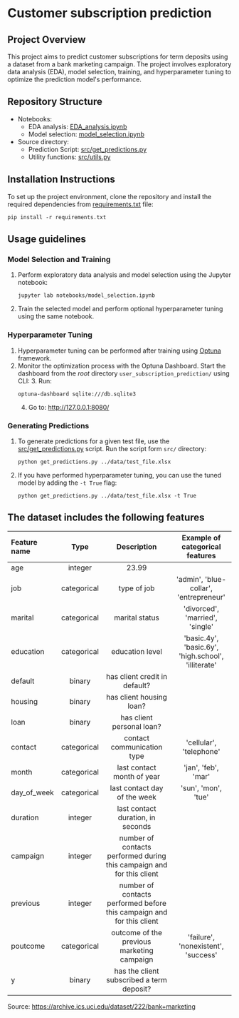 # Customer subscription prediction

## Project Overview

This project aims to predict customer subscriptions for term deposits using a dataset from a bank marketing campaign.
The project involves exploratory data analysis (EDA), model selection, training, and hyperparameter tuning to optimize
the prediction model's performance.

## Repository Structure

- Notebooks:
    - EDA analysis: [EDA_analysis.ipynb](notebooks%2FEDA_analysis.ipynb)
    - Model selection: [model_selection.ipynb](notebooks%2Fmodel_selection.ipynb)
- Source directory:
    - Prediction Script: [src/get_predictions.py](src%2Fget_predictions.py)
    - Utility functions: [src/utils.py](src%2Futils.py)

## Installation Instructions

To set up the project environment, clone the repository and install the required dependencies
from [requirements.txt](%2Frequirements.txt) file:

```shell
pip install -r requirements.txt
```

## Usage guidelines

### Model Selection and Training

1. Perform exploratory data analysis and model selection using the Jupyter notebook:
   ```shell
   jupyter lab notebooks/model_selection.ipynb
   ```
2. Train the selected model and perform optional hyperparameter tuning using the same notebook.

### Hyperparameter Tuning

1. Hyperparameter tuning can be performed after training using [Optuna](https://optuna.readthedocs.io/en/stable/)
   framework.
2. Monitor the optimization process with the Optuna Dashboard. Start the dashboard from the _root_
   directory `user_subscription_prediction/` using CLI:
    3. Run:
   ```shell
   optuna-dashboard sqlite:///db.sqlite3
   ```
    4. Go to: http://127.0.0.1:8080/

### Generating Predictions

1. To generate predictions for a given test file, use the [src/get_predictions.py](src%2Fget_predictions.py) script. Run
   the script form `src/` directory:
   ```shell
   python get_predictions.py ../data/test_file.xlsx
   ```
2. If you have performed hyperparameter tuning, you can use the tuned model by adding the `-t True` flag:
   ```shell
   python get_predictions.py ../data/test_file.xlsx -t True
   ```

## The dataset includes the following features

| Feature name |    Type     |                              Description                              |           Example of categorical features           |
|:-------------|:-----------:|:---------------------------------------------------------------------:|:---------------------------------------------------:|
| age          |   integer   |                                 23.99                                 |                                                     |
| job          | categorical |                              type of job                              |       'admin', 'blue-collar', 'entrepreneur'        |
| marital      | categorical |                            marital status                             |           'divorced', 'married', 'single'           |
| education    | categorical |                            education level                            | 'basic.4y', 'basic.6y', 'high.school', 'illiterate' |
| default      |   binary    |                     has client credit in default?                     |                                                     |
| housing      |   binary    |                       has client housing loan?                       |                                                     |
| loan         |   binary    |                       has client personal loan?                       |                                                     |
| contact      | categorical |                      contact communication type                       |               'cellular', 'telephone'               |
| month        | categorical |                      last contact month of year                       |                 'jan', 'feb', 'mar'                 |
| day_of_week  | categorical |                     last contact day of the week                      |                 'sun', 'mon', 'tue'                 |
| duration     |   integer   |                   last contact duration, in seconds                   |                                                     |
| campaign     |   integer   | number of contacts performed during this campaign and for this client |                                                     |
| previous     |   integer   | number of contacts performed before this campaign and for this client |                                                     |
| poutcome     | categorical |              outcome of the previous marketing campaign               |         'failure', 'nonexistent', 'success'         |
| y            |   binary    |               has the client subscribed a term deposit?               |                                                     |

Source: https://archive.ics.uci.edu/dataset/222/bank+marketing